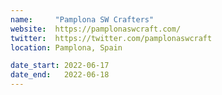 ```yaml
---
name:     "Pamplona SW Crafters"
website:  https://pamplonaswcraft.com/
twitter:  https://twitter.com/pamplonaswcraft
location: Pamplona, Spain

date_start: 2022-06-17
date_end:   2022-06-18
---
```

